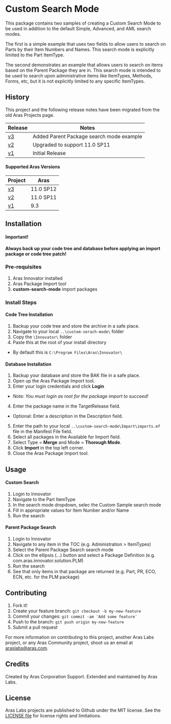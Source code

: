 # Custom Search Mode

This package contains two samples of creating a Custom Search Mode to be used in addition to the default Simple, Advanced, and AML search modes.

The first is a simple example that uses two fields to allow users to search on Parts by their Item Numbers and Names. This search mode is explicitly limited to the Part ItemType.

The second demonstrates an example that allows users to search on items based on the Parent Package they are in. This search mode is intended to be used to search upon administrative items like ItemTypes, Methods, Forms, etc, but it is not explicitly limited to any specific ItemTypes.

## History

This project and the following release notes have been migrated from the old Aras Projects page. 

Release | Notes
--------|--------
[v3](https://github.com/ArasLabs/custom-search-mode/releases/tag/v3) | Added Parent Package search mode example
[v2](https://github.com/ArasLabs/custom-search-mode/releases/tag/v2) | Upgraded to support 11.0 SP11
[v1](https://github.com/ArasLabs/custom-search-mode/releases/tag/v1) | Initial Release

#### Supported Aras Versions

Project | Aras
--------|------
[v3](https://github.com/ArasLabs/custom-search-mode/releases/tag/v2) | 11.0 SP12
[v2](https://github.com/ArasLabs/custom-search-mode/releases/tag/v2) | 11.0 SP11
[v1](https://github.com/ArasLabs/custom-search-mode/releases/tag/v1) | 9.3

## Installation

#### Important!
**Always back up your code tree and database before applying an import package or code tree patch!**

### Pre-requisites

1. Aras Innovator installed
2. Aras Package Import tool
3. **custom-search-mode** import packages

### Install Steps

#### Code Tree Installation

1. Backup your code tree and store the archive in a safe place.
2. Navigate to your local `..\custom-serach-mode\` folder
3. Copy the `\Innovator\` folder
4. Paste this at the root of your install directory
+ By default this is `C:\Program Files\Aras\Innovator\`

#### Database Installation

1. Backup your database and store the BAK file in a safe place.
2. Open up the Aras Package Import tool.
3. Enter your login credentials and click **Login**
  * _Note: You must login as root for the package import to succeed!_
4. Enter the package name in the TargetRelease field.
  * Optional: Enter a description in the Description field.
5. Enter the path to your local `..\custom-search-mode\Import\imports.mf` file in the Manifest File field.
6. Select all packages in the Available for Import field.
7. Select Type = **Merge** and Mode = **Thorough Mode**.
8. Click **Import** in the top left corner.
9. Close the Aras Package Import tool.

## Usage

#### Custom Search
1. Login to Innovator
2. Navigate to the Part ItemType
3. In the search mode dropdown, selec the Custom Sample search mode
4. Fill in appropriate values for Item Number and/or Name
5. Run the search

#### Parent Package Search
1. Login to Innovator
2. Navigate to any item in the TOC (e.g. Administration > ItemTypes)
3. Select the Parent Package Search search mode
4. Click on the ellipsis (...) button and select a Package Definition (e.g. com.aras.innovator.solution.PLM)
5. Run the search
6. See that only items in that package are returned (e.g. Part, PR, ECO, ECN, etc. for the PLM package)


## Contributing

1. Fork it!
2. Create your feature branch: `git checkout -b my-new-feature`
3. Commit your changes: `git commit -am 'Add some feature'`
4. Push to the branch: `git push origin my-new-feature`
5. Submit a pull request

For more information on contributing to this project, another Aras Labs project, or any Aras Community project, shoot us an email at araslabs@aras.com.

## Credits

Created by Aras Corporation Support. Extended and maintained by Aras Labs.

## License

Aras Labs projects are published to Github under the MIT license. See the [LICENSE file](./LICENSE) for license rights and limitations.
